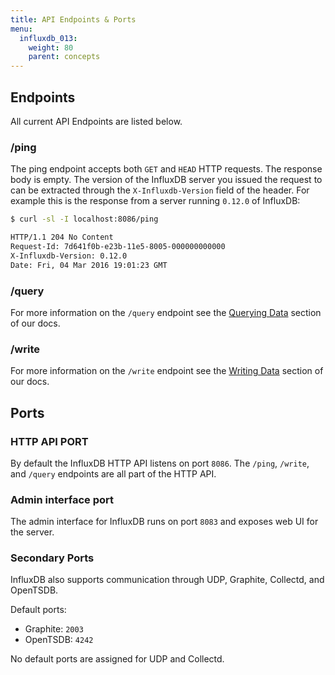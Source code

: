 ```yaml
---
title: API Endpoints & Ports
menu:
  influxdb_013:
    weight: 80
    parent: concepts
---
```


## Endpoints

All current API Endpoints are listed below.

### /ping

The ping endpoint accepts both `GET` and `HEAD` HTTP requests.
The response body is empty.
The version of the InfluxDB server you issued the request to can be extracted through the `X-Influxdb-Version` field of the header.
For example this is the response from a server running `0.12.0` of InfluxDB:

```bash
$ curl -sl -I localhost:8086/ping

HTTP/1.1 204 No Content
Request-Id: 7d641f0b-e23b-11e5-8005-000000000000
X-Influxdb-Version: 0.12.0
Date: Fri, 04 Mar 2016 19:01:23 GMT
```

### /query
For more information on the `/query` endpoint see the [Querying Data](/influxdb/v0.13/guides/querying_data/) section of our docs.

### /write
For more information on the `/write` endpoint see the [Writing Data](/influxdb/v0.13/guides/writing_data/) section of our docs.

## Ports

### HTTP API PORT

By default the InfluxDB HTTP API listens on port `8086`.
The `/ping`, `/write`, and `/query` endpoints are all part of the HTTP API.

### Admin interface port

The admin interface for InfluxDB runs on port `8083` and exposes web UI for the server.

### Secondary Ports

InfluxDB also supports communication through UDP, Graphite, Collectd, and OpenTSDB.

Default ports:

* Graphite: `2003`
* OpenTSDB: `4242`

No default ports are assigned for UDP and Collectd.

